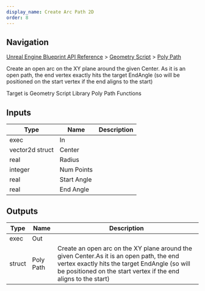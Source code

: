 ```yaml
---
display_name: Create Arc Path 2D
order: 8
---
```

## Navigation

[Unreal Engine Blueprint API Reference](https://dev.epicgames.com/documentation/en-us/unreal-engine/BlueprintAPI) > [Geometry Script](https://dev.epicgames.com/documentation/en-us/unreal-engine/BlueprintAPI/GeometryScript) > [Poly Path](https://dev.epicgames.com/documentation/en-us/unreal-engine/BlueprintAPI/GeometryScript/PolyPath)

Create an open arc on the XY plane around the given Center.
As it is an open path, the end vertex exactly hits the target EndAngle (so will be positioned on the start vertex if the end aligns to the start)

Target is Geometry Script Library Poly Path Functions

## Inputs

| Type | Name | Description |
| --- | --- | --- |
| exec | In |  |
| vector2d struct | Center |  |
| real | Radius |  |
| integer | Num Points |  |
| real | Start Angle |  |
| real | End Angle |  |

## Outputs

| Type | Name | Description |
| --- | --- | --- |
| exec | Out |  |
| struct | Poly Path | Create an open arc on the XY plane around the given Center.As it is an open path, the end vertex exactly hits the target EndAngle (so will be positioned on the start vertex if the end aligns to the start) |
